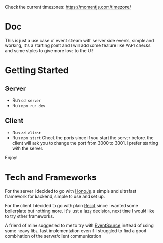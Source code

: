 Check the current timezones: https://momentjs.com/timezone/

# Doc
This is just a use case of event stream with server side events, simple and working, it's a starting point and I will add some feature like VAPI checks and some styles to give more love to the UI!

# Getting Started
## Server
- Run `cd server`
- Run `npm run dev`

## Client
- Run `cd client`
- Run `npm start`
Check the ports since if you start the server before, the client will ask you to change the port from 3000 to 3001.
I prefer starting with the server.

Enjoy!!

# Tech and Frameworks
For the server I decided to go with [HonoJs](https://hono.dev), a simple and ultrafast framework for backend, simple to use and set up.

For the client I decided to go with plain [React](https://it.legacy.reactjs.org) since I wanted some boilerplate but nothing more. It's just a lazy decision, next time I would like to try other frameworks.

A friend of mine suggested to me to try with [EventSource](https://developer.mozilla.org/en-US/docs/Web/API/Server-sent_events/Using_server-sent_events) instead of using some heavy libs, fast implementation even if I struggled to find a good combination of the server/client communication

